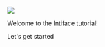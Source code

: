 ![](/assets/intiface.png)

Welcome to the Intiface tutorial!

<router-link to="detect-platform">Let's get started</router-link>
